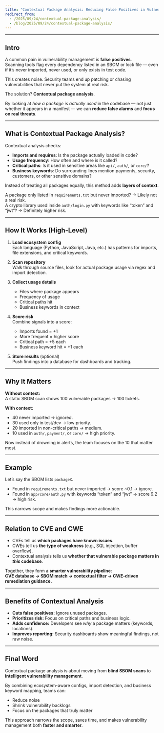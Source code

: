 ```yaml
---
title: "Contextual Package Analysis: Reducing False Positives in Vulnerability"
redirect_from:
  - /2025/09/24/contextual-package-analysis/
  - /blog/2025/09/24/contextual-package-analysis/
---
```

---

## Intro

A common pain in vulnerability management is **false positives**.  
Scanning tools flag every dependency listed in an SBOM or lock file — even if it’s never imported, never used, or only exists in test code.  

This creates noise. Security teams end up patching or chasing vulnerabilities that never put the system at real risk.

The solution? **Contextual package analysis**.

By looking at *how a package is actually used* in the codebase — not just whether it appears in a manifest — we can **reduce false alarms** and **focus on real threats**.

---

## What is Contextual Package Analysis?

Contextual analysis checks:

- **Imports and requires**: Is the package actually loaded in code?  
- **Usage frequency**: How often and where is it called?  
- **Critical paths**: Is it used in sensitive areas like `api/`, `auth/`, or `core/`?  
- **Business keywords**: Do surrounding lines mention payments, security, customers, or other sensitive domains?  

Instead of treating all packages equally, this method adds **layers of context**.  

A package only listed in `requirements.txt` but never imported? → Likely not a real risk.  
A crypto library used inside `auth/login.py` with keywords like “token” and “jwt”? → Definitely higher risk.

---

## How It Works (High-Level)

1. **Load ecosystem config**  
   Each language (Python, JavaScript, Java, etc.) has patterns for imports, file extensions, and critical keywords.

2. **Scan repository**  
   Walk through source files, look for actual package usage via regex and import detection.

3. **Collect usage details**  
   - Files where package appears  
   - Frequency of usage  
   - Critical paths hit  
   - Business keywords in context  

4. **Score risk**  
   Combine signals into a score:  
   - Imports found = +1  
   - More frequent = higher score  
   - Critical path = +5 each  
   - Business keyword hit = +1 each  

5. **Store results** (optional)  
   Push findings into a database for dashboards and tracking.

---

## Why It Matters

**Without context:**  
A static SBOM scan shows 100 vulnerable packages → 100 tickets.  

**With context:**  
- 40 never imported → ignored.  
- 30 used only in test/dev → low priority.  
- 20 imported in non-critical paths → medium.  
- 10 used in `auth/`, `payment/`, or `core/` → high priority.  

Now instead of drowning in alerts, the team focuses on the 10 that matter most.

---

## Example

Let’s say the SBOM lists `packageX`.  

- Found in `requirements.txt` but never imported → score ~0.1 → ignore.  
- Found in `app/core/auth.py` with keywords “token” and “jwt” → score 9.2 → high risk.  

This narrows scope and makes findings more actionable.

---

## Relation to CVE and CWE

- CVEs tell us **which packages have known issues**.  
- CWEs tell us **the type of weakness** (e.g., SQL injection, buffer overflow).  
- Contextual analysis tells us **whether that vulnerable package matters in *this* codebase**.  

Together, they form a **smarter vulnerability pipeline**:  
**CVE database → SBOM match → contextual filter → CWE-driven remediation guidance.**

---

## Benefits of Contextual Analysis

- **Cuts false positives:** Ignore unused packages.  
- **Prioritizes risk:** Focus on critical paths and business logic.  
- **Adds confidence:** Developers see *why* a package matters (keywords, locations).  
- **Improves reporting:** Security dashboards show meaningful findings, not raw noise.  

---

## Final Word

Contextual package analysis is about moving from **blind SBOM scans** to **intelligent vulnerability management**.  

By combining ecosystem-aware configs, import detection, and business keyword mapping, teams can:  
- Reduce noise  
- Shrink vulnerability backlogs  
- Focus on the packages that truly matter  

This approach narrows the scope, saves time, and makes vulnerability management both **faster and smarter**.
